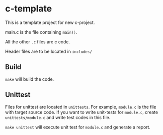 # c-template
This is a template project for new c-project.

main.c is the file containing <code>main()</code>.

All the other <code>.c</code> files are c code.

Header files are to be located in <code>includes/</code>

## Build

<code>make</code> will build the code.

## Unittest

Files for unittest are located in <code>unittests</code>.
For example, <code>module.c</code> is the file with target source code.
If you want to write unit-tests for <code>module.c</code>, create <code>unittests/module.c</code> and write test codes in this file.

<code>make unittest</code> will execute unit test for <code>module.c</code> and generate a report.
